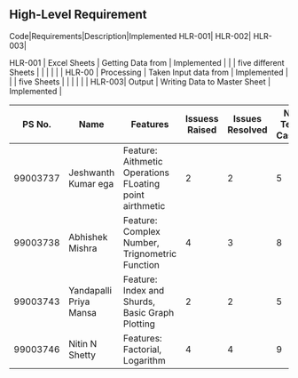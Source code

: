 

## High-Level Requirement
 
Code|Requirements|Description|Implemented
HLR-001|
HLR-002|
HLR-003|









 HLR-001 |  Excel Sheets        |  Getting Data from             |  Implemented        |
         |                      |  five different Sheets         |                     |
                   |                      |                                |                     |
 HLR-00 |  Processing          |  Taken Input data from         |    Implemented      |
        |                      |  five Sheets                   |                     |
        |                      |                                |                     |
 HLR-003|  Output              |  Writing Data to Master Sheet  |   Implemented       |                              
                                       
PS No. |  Name   |    Features    | Issuess Raised |Issues Resolved|No Test Cases|Test Case Pass
-------|---------|----------------|----------------|---------------|-------------|--------------
99003737 | Jeshwanth Kumar ega  | Feature: Aithmetic Operations FLoating point airthmetic   |  2   |  2  | 5  | 5   
99003738 | Abhishek Mishra | Feature: Complex Number, Trignometric Function   | 4     | 3   | 8   | 8   
99003743 | Yandapalli Priya Mansa | Feature: Index and Shurds, Basic Graph Plotting | 2 | 2 | 5 | 5
99003746 | Nitin N Shetty | Features: Factorial, Logarithm | 4 | 4 | 9 | 9







